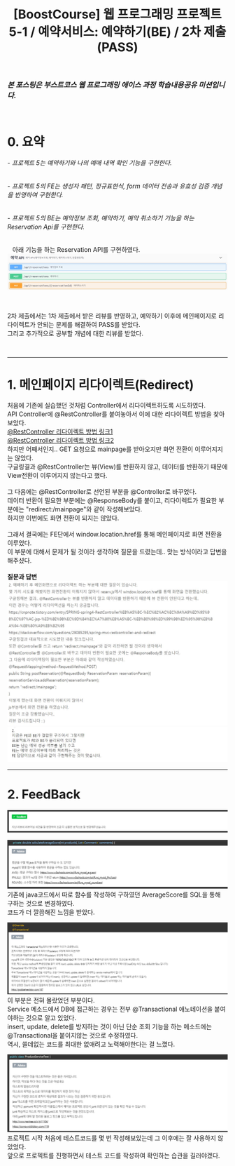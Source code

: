 ﻿---
layout: post
title: '[BoostCourse] 웹 프로그래밍 프로젝트 5-1 / 예약서비스: 예약하기(BE) / 2차 제출(PASS)'
tags: [BoostCourse]
image: '/images/posts/boostcourse.JPG'
---

### *본 포스팅은 부스트코스 웹 프로그래밍 에이스 과정 학습내용공유 미션입니다.*  

<br/>

# 0. 요약
###### - 프로젝트 5는 예약하기와 나의 예매 내역 확인 기능을 구현한다.
###### - 프로젝트 5의 FE는 생성자 패턴, 정규표현식, form 데이터 전송과 유효성 검증 개념을 반영하여 구현한다. 
###### - 프로젝트 5의 BE는 예약정보 조회, 예약하기, 예약 취소하기 기능을 하는 Reservation Api를 구현한다.
&nbsp;&nbsp; 아래 기능을 하는 Reservation API를 구현하였다.
&nbsp;&nbsp; ![Alt text](/images/posts/post_4/post_4_api.JPG)<br/>

<br/>

2차 제출에서는 1차 제출에서 받은 리뷰를 반영하고, 예약하기 이후에 메인페이지로 리다이렉트가 안되는 문제를 해결하여 PASS를 받았다.  
그리고 추가적으로 공부할 개념에 대한 리뷰를 받았다.  
  
<br/>

*****

# 1. 메인페이지 리다이렉트(Redirect)  
처음에 기존에 실습했던 것처럼 Controller에서 리다이렉트하도록 시도하였다.  
API Controller에 @RestController를 붙여놓아서 이에 대한 리다이렉트 방법을 찾아보았다.  
[@RestController 리다이렉트 방법 링크1](https://cnpnote.tistory.com/entry/SPRING-spring4-RestController%EB%A5%BC-%EC%82%AC%EC%9A%A9%ED%95%98%EC%97%AC-jsp-%ED%8E%98%EC%9D%B4%EC%A7%80%EB%A5%BC-%EB%B0%98%ED%99%98%ED%95%98%EB%8A%94-%EB%B0%A9%EB%B2%95)  
[@RestController 리다이렉트 방법 링크2](https://stackoverflow.com/questions/29085295/spring-mvc-restcontroller-and-redirect)  
하지만 어째서인지.. GET 요청으로 mainpage를 받아오지만 화면 전환이 이루어지지는 않았다.  
구글링결과 @RestController는 뷰(View)를 반환하지 않고, 데이터를 반환하기 때문에 View전환이 이루어지지 않는다고 했다.  
<br/>
그 다음에는 @RestController로 선언된 부분을 @Controller로 바꾸었다.   
데이터 반환이 필요한 부분에는 @ResponseBody를 붙이고, 리다이렉트가 필요한 부분에는 "redirect:/mainpage"와 같이 작성해보았다.  
하지만 이번에도 화면 전환이 되지는 않았다.  
<br/>
그래서 결국에는 FE단에서 window.location.href를 통해 메인페이지로 화면 전환을 이루었다.  
이 부분에 대해서 문제가 될 것이라 생각하여 질문을 드렸는데.. 맞는 방식이라고 답변을 해주셨다.  
<br/>
**질문과 답변**
![Alt text](/images/posts/post_5/post_5_question_1.JPG)<br/>
![Alt text](/images/posts/post_5/post_5_answer_1.JPG)<br/>


*****

# 2. FeedBack  
![Alt text](/images/posts/post_5/post_5_feedback_1.JPG)<br/>

![Alt text](/images/posts/post_5/post_5_feedback_2.JPG)<br/>
기존에 java코드에서 따로 함수를 작성하여 구하였던 AverageScore를 SQL을 통해 구하는 것으로 변경하였다.  
코드가 더 깔끔해진 느낌을 받았다.  

![Alt text](/images/posts/post_5/post_5_feedback_3.JPG)<br/>
이 부분은 전혀 몰랐었던 부분이다.  
Service 메소드에서 DB에 접근하는 경우는 전부 @Transactional 애노테이션을 붙여야하는 것으로 알고 있었다.  
insert, update, delete를 방지하는 것이 아닌 단순 조회 기능을 하는 메소드에는 @Transactional을 붙이지않는 것으로 수정하였다.  
역시, 쓸데없는 코드를 최대한 없애려고 노력해야한다는 걸 느꼈다.  

![Alt text](/images/posts/post_5/post_5_feedback_4.JPG)<br/>
프로젝트 시작 처음에 테스트코드를 몇 번 작성해보았는데 그 이후에는 잘 사용하지 않았었다.  
앞으로 프로젝트를 진행하면서 테스트 코드를 작성하여 확인하는 습관을 길러야겠다.  
